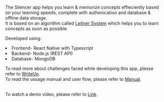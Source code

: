 The Silencer app helps you learn & memorize concepts effieciently based on your learning speeds, complete with authenication and database & offline data storage.<br>
It is based on an algorithm called [Leitner System](https://en.wikipedia.org/wiki/Leitner_system) which helps you to learn concepts as soon as possible.
 
Developed using: 
<li>Frontend- React Native with Typescript
<li>Backend- Node.js (REST API)
<li>Database- MongoDB
  
To read more about challenges faced while developing this app, plesse refer to [WriteUp](WriteUp.pdf).<br>
To read the ussage manual and user flow, please refer to [Manual](Manual.pdf).<br><br>

To watch a demo video, please refer to [Link](https://www.linkedin.com/posts/vasu-aggarwal-659b2a19a_reactnative-nodejs-activity-6688436977974484992-rNLB).
